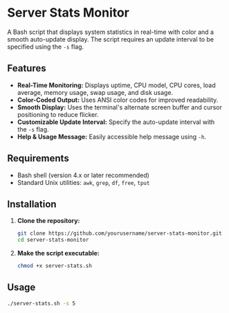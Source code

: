 # Server Stats Monitor

A Bash script that displays system statistics in real-time with color and a smooth auto-update display. The script requires an update interval to be specified using the `-s` flag.

## Features

- **Real-Time Monitoring:** Displays uptime, CPU model, CPU cores, load average, memory usage, swap usage, and disk usage.
- **Color-Coded Output:** Uses ANSI color codes for improved readability.
- **Smooth Display:** Uses the terminal's alternate screen buffer and cursor positioning to reduce flicker.
- **Customizable Update Interval:** Specify the auto-update interval with the `-s` flag.
- **Help & Usage Message:** Easily accessible help message using `-h`.

## Requirements

- Bash shell (version 4.x or later recommended)
- Standard Unix utilities: `awk`, `grep`, `df`, `free`, `tput`

## Installation

1. **Clone the repository:**

   ```bash
   git clone https://github.com/yourusername/server-stats-monitor.git
   cd server-stats-monitor

2. **Make the script executable:**

   ```bash
   chmod +x server-stats.sh

## Usage

   ```bash
   ./server-stats.sh -s 5
